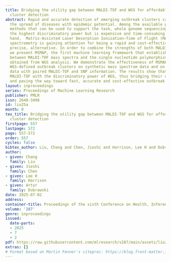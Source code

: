 ```yaml
---
title: Bridging the utility gap between MALDI-TOF and WGS for affordable outbreak
  cluster detection
abstract: Rapid and accurate detection of emerging outbreak clusters can help contain
  the spread of diseases with epidemic potential. Among the available pathogen matching
  methods that can be used to support the task, whole genome sequencing (WGS) offers
  the highest discriminatory power but is expensive and time-consuming. On the other
  hand,  Matrix-Assisted Laser Desorption Ionization–Time of Flight (MALDI-TOF) mass
  spectrometry is gaining attention for being a rapid and cost-effective, albeit less
  precise, alternative. In order to combine the strengths of both MALDI-TOF and WGS,
  we present MSMAP, the first machine learning framework that establishes a mapping
  between MALDI-TOF mass spectra and the single nucleotide polymorphism (SNP) distances
  obtained from WGS analysis. We demonstrate the effectiveness of MSMAP in retrieving
  WGS-defined outbreak clusters on synthetic mass spectrum data and on proprietary
  data with paired MALDI-TOF and SNP information. The results show that MSMAP augments
  MALDI-TOF with the discriminatory power of WGS, thus bridging their utility gap
  and paving the way toward fast, accurate and cost-effective outbreak cluster detection.
layout: inproceedings
series: Proceedings of Machine Learning Research
publisher: PMLR
issn: 2640-3498
id: liu25a
month: 0
tex_title: Bridging the utility gap between MALDI-TOF and WGS for affordable outbreak
  cluster detection
firstpage: 557
lastpage: 572
page: 557-572
order: 557
cycles: false
bibtex_author: Liu, Chang and Chen, Jieshi and Harrison, Lee H and Dubrawski, Artur
author:
- given: Chang
  family: Liu
- given: Jieshi
  family: Chen
- given: Lee H
  family: Harrison
- given: Artur
  family: Dubrawski
date: 2025-07-02
address:
container-title: Proceedings of the sixth Conference on Health, Inference, and Learning
volume: '287'
genre: inproceedings
issued:
  date-parts:
  - 2025
  - 7
  - 2
pdf: https://raw.githubusercontent.com/mlresearch/v287/main/assets/liu25a/liu25a.pdf
extras: []
# Format based on Martin Fenner's citeproc: https://blog.front-matter.io/posts/citeproc-yaml-for-bibliographies/
---
```

